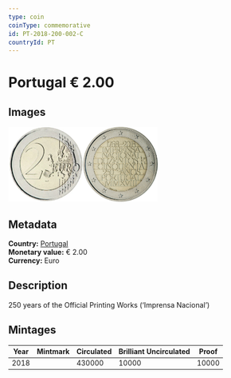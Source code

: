 ```yaml
---
type: coin
coinType: commemorative
id: PT-2018-200-002-C
countryId: PT
---
```


# Portugal € 2.00

## Images

<img src="../../Images/common-2007-200.webp" height="150" alt="Front image"><img src="Images/PT-2018-200-002.webp" height="150" alt="Back image">

## Metadata

**Country:** [Portugal](../../Countries/Portugal/index.md)\
**Monetary value:** € 2.00\
**Currency:** Euro

## Description

250 years of the Official Printing Works (‘Imprensa Nacional’)

## Mintages

| Year | Mintmark | Circulated | Brilliant Uncirculated | Proof |
| ---- | -------- | ---------- | ---------------------- | ----- |
| 2018 |          | 430000     | 10000                  | 10000 |
